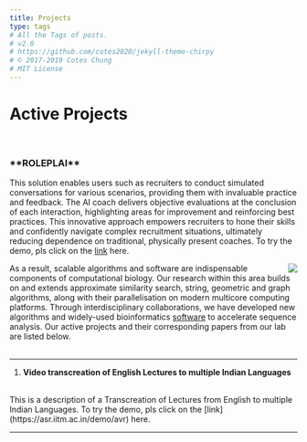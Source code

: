 ```yaml
---
title: Projects
type: tags
# All the Tags of posts.
# v2.0
# https://github.com/cotes2020/jekyll-theme-chirpy
# © 2017-2019 Cotes Chung
# MIT License
---
```


<head>
  <link
    href="https://fonts.googleapis.com/css?family=Montserrat"
    rel="stylesheet"
  />
  <link rel="stylesheet" href="../../assets/css/main.css" />
  <link rel="stylesheet" href="../../assets/css/project.css" />
</head>

# **Active Projects**

<br/>
<h3>**ROLEPLAI**</h3> 

This solution enables users such as recruiters to conduct simulated conversations for various scenarios, providing them with invaluable practice and feedback. The AI coach delivers objective evaluations at the conclusion of each interaction, highlighting areas for improvement and reinforcing best practices. This innovative approach empowers recruiters to hone their skills and confidently navigate complex recruitment situations, ultimately reducing dependence on traditional, physically present coaches.
To try the demo, pls click on the [link](https://dexianroleplai.azurewebsites.net) here.


   <img class="image" style="float: right;" src="./../assets/img/roleplai.gif">

As a result, scalable algorithms and software are indispensable components of computational biology. Our research within this area builds on and extends approximate similarity search, string, geometric and graph algorithms, along with their parallelisation on modern multicore computing platforms. Through interdisciplinary collaborations, we have developed new algorithms and widely-used bioinformatics [software](/software) to accelerate sequence analysis. Our active projects and their corresponding papers from our lab are listed below.
<br>
<br>
   <hr>
<!-- 1. **Algorithmic techniques for genome resequencing.**
   Mapping sequences to a reference genome is often the first computational step in deriving biological insights from genomic data. Accurate mapping of sequences is key to predict genetic or epigenetic variation. Doing this precisely has been challenging as human and other mammalian genomes are [riddled with near-identical repetitive sequences](https://journals.plos.org/plosgenetics/article?id=10.1371/journal.pgen.1002384). Such repeats often confuse existing sequence mappers, resulting in false-positive alignments and poor confidence scores. Desirable characteristics of a mapper include: (i) efficiency of the algorithm, (ii) high sensitivity and specificity, and (iii) scalability to large data sets and human genomes. In this project, we aim to develop provably-good and practical 'repeat-aware' mapping algorithms that meet these expectations. -->
<!-- 
   <img class="" style="float: right;" src="./../assets/img/resequencing.jpg">

   <!-- - [Weighted minimizer sampling improves long read mapping](http://cds.iisc.ac.in/faculty/chirag/pubs/2020_jain_weighted.pdf) ISMB 2020
   <!-- - [Strain-level metagenomic assignment and compositional estimation for long reads](http://cds.iisc.ac.in/faculty/chirag/pubs/2019_dilthey_strain.pdf) Nature Comm. 2019 -->


1. **Video transcreation of English Lectures to multiple Indian Languages** 
<br>
This is a description of a Transcreation of Lectures from English to multiple Indian Languages.
To try the demo, pls click on the [link](https://asr.iitm.ac.in/demo/avr) here. 
<!-- 
   <img class="" style="float: right;" src="./../assets/img/genomegraph.jpg"> -->

   <!-- These include (i) development of theoretically well-founded sequence mapping algorithms and heuristics for genome-graphs, (ii) quantification of the benefit of adopting pan-genome approaches, and (iii) designing algorithms to build pan-genome graphs using millions of genomes as input. In each of the three aims, synergy is desired with downstream biological and clinical applications. -->

   <!-- - [Sequence to graph alignment using gap-sensitive co-linear chaining](https://www.biorxiv.org/content/10.1101/2022.08.29.505691v2.full.pdf) RECOMB 2023
   - [On the complexity of sequence to graph alignment](http://cds.iisc.ac.in/faculty/chirag/pubs/2020_jain_complexity.pdf) RECOMB 2019
   - [Validating paired-end read alignments in sequence graphs](http://cds.iisc.ac.in/faculty/chirag/pubs/2019_jain_validating.pdf) WABI 2019 --> 

   <hr>


